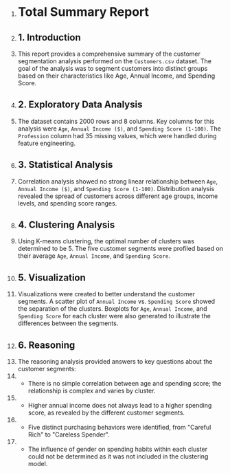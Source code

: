 1. # Total Summary Report
2. ## 1. Introduction
3. This report provides a comprehensive summary of the customer segmentation analysis performed on the `Customers.csv` dataset. The goal of the analysis was to segment customers into distinct groups based on their characteristics like Age, Annual Income, and Spending Score.
4. ## 2. Exploratory Data Analysis
5. The dataset contains 2000 rows and 8 columns. Key columns for this analysis were `Age`, `Annual Income ($)`, and `Spending Score (1-100)`. The `Profession` column had 35 missing values, which were handled during feature engineering.
6. ## 3. Statistical Analysis
7. Correlation analysis showed no strong linear relationship between `Age`, `Annual Income ($)`, and `Spending Score (1-100)`. Distribution analysis revealed the spread of customers across different age groups, income levels, and spending score ranges.
8. ## 4. Clustering Analysis
9. Using K-means clustering, the optimal number of clusters was determined to be 5. The five customer segments were profiled based on their average `Age`, `Annual Income`, and `Spending Score`.
10. ## 5. Visualization
11. Visualizations were created to better understand the customer segments. A scatter plot of `Annual Income` vs. `Spending Score` showed the separation of the clusters. Boxplots for `Age`, `Annual Income`, and `Spending Score` for each cluster were also generated to illustrate the differences between the segments.
12. ## 6. Reasoning
13. The reasoning analysis provided answers to key questions about the customer segments:
14. - There is no simple correlation between age and spending score; the relationship is complex and varies by cluster.
15. - Higher annual income does not always lead to a higher spending score, as revealed by the different customer segments.
16. - Five distinct purchasing behaviors were identified, from "Careful Rich" to "Careless Spender".
17. - The influence of gender on spending habits within each cluster could not be determined as it was not included in the clustering model.
